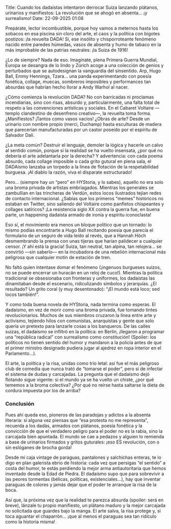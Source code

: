 Title: Cuando los dadaístas intentaron derrocar Suiza lanzando plátanos, urinarios y manifiestos: La revolución que se ahogó en absenta… ¡y surrealismo!
Date: 22-09-2025 01:08

Prepárate, lector incombustible, porque hoy vamos a meternos hasta los sobacos en esa piscina sin cloro del arte, el caos y la política con bigotes postizos: ¡la revuelta DADA! Sí, ese insólito y chisporroteante fenómeno nacido entre paredes húmedas, vasos de absenta y humo de tabaco en la más improbable de las patrias neutrales: ¡la Suiza de 1916!

¿Lo de siempre? Nada de eso. Imagínate, plena Primera Guerra Mundial, Europa se desangra de lo lindo y Zúrich acoge a una colección de genios y perturbados que se autodesignan la vanguardia del sinsentido. Arp, Hugo Ball, Emmy Hennings, Tzara… una panda experimentando con poesía fonética, collage, muecas, sombreros imposibles y performances tan absurdas que habrían hecho llorar a Andy Warhol al nacer.

¿Cómo comienza la revolución DADA? No con barricadas ni proclamas incendiarias, sino con risas, absurdo y, particularmente, una falta total de respeto a las convenciones artísticas y sociales. En el Cabaret Voltaire —templo clandestino de desenfreno creativo—, la revuelta toma forma. ¿Manifiestos? ¡Tantos como vasos vacíos! ¿Obras de arte? Desde un urinario con nombre propio (merci, Duchamp) hasta esculturas de madera que parecerían manufacturadas por un castor poseído por el espíritu de Salvador Dalí.

¿La meta común? Destruir el lenguaje, demoler la lógica y hacerle un calvo al sentido común, porque si la realidad se ha vuelto insensata, ¿por qué no debería el arte adelantarla por la derecha? Y advertencia: con cada poema absurdo, cada collage imposible o cada grito gutural en plena sala, el DADAísmo lanzaba un torpedo a la línea de flotación de la respetabilidad burguesa. ¡Al diablo la razón, viva el disparate estructurado!

Pero… (siempre hay un “pero” en HYStoria, y lo sabes), aquello no era solo una broma privada de artistas embriagados. Mientras los generales se zambullían en las trincheras de Verdún, estos locos ilustrados tejían redes de contacto internacional. ¿Sabías que los primeros “memes” históricos no estaban en Twitter, sino saliendo del Voltaire como panfletos chispeantes y collages satíricos? ¡La resistencia siglo XX contra la guerra fue, en buena parte, un happening dadaísta armado de ironía y espíritu iconoclasta!

Eso sí, el movimiento era menos un bloque político que un tornado: lo mismo podías encontrarte a Hugo Ball recitando poesía que parecía el formulario de un seguro de vida leído al revés, que a Hannah Höch desmembrando la prensa con unas tijeras que harían palidecer a cualquier censor. ¡Y ahí está la gracia! Suiza, tan neutral, tan alpina, tan relojera… se convirtió —sin saberlo— en la incubadora de una rebelión internacional más peligrosa que cualquier motín de estación de tren.

No faltó quien intentase domar el fenómeno (¡ingenuos burgueses suizos, no se puede encerrar un huracán en un reloj de cuco!). Mientras la política tradicional se obsesionaba con fronteras y uniformes, los dadaístas las dinamitaban desde el escenario, ridiculizando símbolos y jerarquías. ¿El resultado? Un grito coral (y muy desentonado): “¡El mundo está loco; sed locos también!”.

Y como toda buena novela de HYStoria, nada termina como esperas. El dadaísmo, en vez de morir como una broma privada, fue tomando tintes revolucionarios. Muchos de sus miembros cruzaron la línea entre arte y activismo, tejiendo hilos con comunistas, anarquistas y gente que solo quería un pretexto para lanzarle cosas a los banqueros. De las calles suizas, el dadaísmo se infiltró en la política: en Berlín, ¡llegaron a programar una “república radical” con surrealismo como constitución! (Spoiler: los políticos no tienen sentido del humor y mandaron a la policía antes de que el primer ministro designado pudiera jugar al ajedrez en ropa interior en el Parlamento…).

El arte, la política y la risa, unidas como trío letal: así fue el más peligroso club de comedia que nunca trató de “tomarse el poder”, pero sí de infectar el sistema de dudas y carcajadas. La pregunta que el dadaísmo dejó flotando sigue vigente: si el mundo ya se ha vuelto un chiste, ¿por qué tememos a la broma colectiva? ¿Por qué no reírse hasta saltarse la dieta de cordura impuesta por los de arriba?

### Conclusión
Pues ahí queda eso, pioneros de las paradojas y adictos a la absenta literaria: si alguna vez piensas que “esa protesta no me representa”, recuerda a los dadás, armados con plátanos, poesía fonética y la convicción de que el verdadero peligro para el poder no es la rabia, sino la carcajada bien apuntada. El mundo se cae a pedazos y alguien lo remienda a base de urinarios firmados y gritos guturales: ¡eso ES revolución, con o sin eslóganes de brocha gorda!

Desde mi caja vintage de paraguas, pantalones y salchichas enteras, te lo digo en plan galerista ebrio de historia: cada vez que persigas “el sentido” a costa del humor, te estás perdiendo la mejor arma antiautoritaria que hemos inventado desde la Edad de Piedra. El dadaísmo supo que para sobrevivir a las peores tormentas (bélicas, políticas, existenciales…), hay que inventar paraguas de colores y jamás dejar que el poder te arranque la risa de la boca.

Así que, la próxima vez que la realidad te parezca absurda (spoiler: será en breve), lánzale tu propio manifiesto, un plátano maduro y la mejor carcajada no solicitada que guardes bajo la manga. El arte salva, la risa protege y, si toca aguantar el chaparrón… ¡que al menos el paraguas sea tan ridículo como la historia misma!